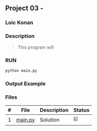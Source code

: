 ## Project 03 - 

### Loic Konan

### Description

> This program will 


### RUN

```bash
python main.py
```

### Output Example

### Files

|   #   | File               | Description | Status                  |
| :---: | ------------------ | ----------- | ----------------------- |
|   1   | [main.py](main.py) | Solution    | :ballot_box_with_check: |
